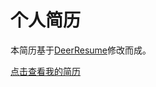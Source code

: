 个人简历
==========

本简历基于[DeerResume](https://github.com/geekcompany/DeerResume)修改而成。

[点击查看我的简历](http://huydev.github.io/Resume)
